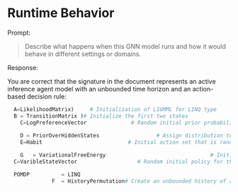# Runtime Behavior

Prompt:

> Describe what happens when this GNN model runs and how it would behave in different settings or domains.

Response:

You are correct that the signature in the document represents an active inference agent model with an unbounded time horizon and an action-based decision rule:
```python
  A=LikelihoodMatrix)     # Initialization of LIGMML for LINQ type
  B = TransitionMatrix )# Initialize the first two states
    C=LogPreferenceVector              # Random initial prior probability in each state
  
    D = PriorOverHiddenStates                  # Assign distribution to hidden states, then initialize previous actions.
    E=Habit                           # Initial action set that is random with a uniform policy

    G   = VariationalFreeEnergy                                 # Initialize the action posterior based on prior and guess probabilities over action
  C=VaribleStateVector                   # Random initial policy for this agent

  POMDP          = LINQ   
              F  = HistoryPermutation# Create an unbounded history of actions, guesses, etc.
```